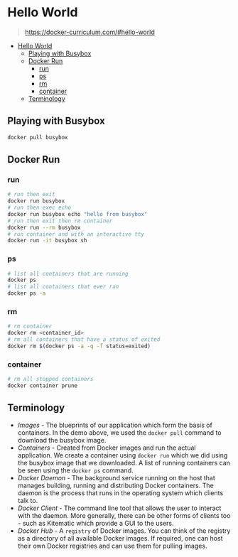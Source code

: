 # Hello World

> <https://docker-curriculum.com/#hello-world>

- [Hello World](#hello-world)
  - [Playing with Busybox](#playing-with-busybox)
  - [Docker Run](#docker-run)
    - [run](#run)
    - [ps](#ps)
    - [rm](#rm)
    - [container](#container)
  - [Terminology](#terminology)

## Playing with Busybox

```sh
docker pull busybox
```

## Docker Run

### run

```sh
# run then exit
docker run busybox
# run then exec echo
docker run busybox echo "hello from busybox"
# run then exit then rm container
docker run --rm busybox
# run container and with an interactive tty
docker run -it busybox sh
```

### ps

```sh
# list all containers that are running
docker ps
# list all containers that ever ran
docker ps -a
```

### rm

```sh
# rm container
docker rm <container_id>
# rm all containers that have a status of exited
docker rm $(docker ps -a -q -f status=exited)
```

### container

```sh
# rm all stopped containers
docker container prune
```

## Terminology

- *Images* - The blueprints of our application which form the basis of
  containers. In the demo above, we used the `docker pull` command to download
  the busybox image.
- *Containers* - Created from Docker images and run the actual application. We
  create a container using `docker run` which we did using the busybox image
  that we downloaded. A list of running containers can be seen using the
  `docker ps` command.
- *Docker Daemon* - The background service running on the host that manages
  building, running and distributing Docker containers. The daemon is the
  process that runs in the operating system which clients talk to.
- *Docker Client* - The command line tool that allows the user to interact with
  the daemon. More generally, there can be other forms of clients too - such as
  Kitematic which provide a GUI to the users.
- *Docker Hub* - A `registry` of Docker images. You can think of the registry
  as a directory of all available Docker images. If required, one can host
  their own Docker registries and can use them for pulling images.

